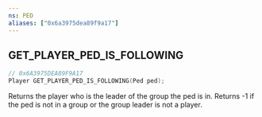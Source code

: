 ```yaml
---
ns: PED
aliases: ["0x6a3975dea89f9a17"]
---
```

## GET_PLAYER_PED_IS_FOLLOWING

```c
// 0x6A3975DEA89F9A17
Player GET_PLAYER_PED_IS_FOLLOWING(Ped ped);
```

Returns the player who is the leader of the group the ped is in. Returns -1 if the ped is not in a group or the group leader is not a player.

